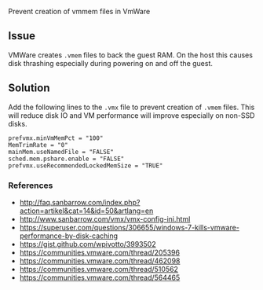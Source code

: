 Prevent creation of vmmem files in VmWare

## Issue

VMWare creates `.vmem` files to back the guest RAM. On the host this causes disk thrashing especially during powering on and off the guest.

## Solution

Add the following lines to the `.vmx` file to prevent creation of `.vmem` files. This will reduce disk IO and VM performance will improve especially on non-SSD disks.

```
prefvmx.minVmMemPct = "100"
MemTrimRate = "0"
mainMem.useNamedFile = "FALSE"
sched.mem.pshare.enable = "FALSE"
prefvmx.useRecommendedLockedMemSize = "TRUE"
```

### References

- http://faq.sanbarrow.com/index.php?action=artikel&cat=14&id=50&artlang=en
- http://www.sanbarrow.com/vmx/vmx-config-ini.html
- https://superuser.com/questions/306655/windows-7-kills-vmware-performance-by-disk-caching
- https://gist.github.com/wpivotto/3993502
- https://communities.vmware.com/thread/205396
- https://communities.vmware.com/thread/462098
- https://communities.vmware.com/thread/510562
- https://communities.vmware.com/thread/564465
